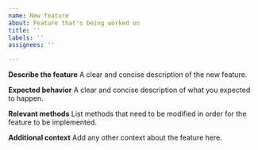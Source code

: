 ```yaml
---
name: New feature
about: Feature that's being worked on
title: ''
labels: ''
assignees: ''

---
```


**Describe the feature**
A clear and concise description of the new feature.

**Expected behavior**
A clear and concise description of what you expected to happen.

**Relevant methods**
List methods that need to be modified in order for the feature to be implemented.

**Additional context**
Add any other context about the feature here.

